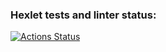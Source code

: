 ### Hexlet tests and linter status:
[![Actions Status](https://github.com/prozet-x/frontend-project-lvl3/workflows/hexlet-check/badge.svg)](https://github.com/prozet-x/frontend-project-lvl3/actions)